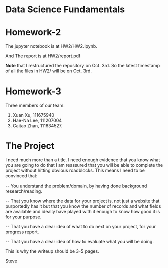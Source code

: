 # Data Science Fundamentals



# **Homework-2**

The jupyter notebook is at HW2/HW2.ipynb. 

And The report is at HW2/report.pdf

**Note** that I restructured the repository on Oct. 3rd. So the latest timestamp of all the files in HW2/ will be on Oct. 3rd.

# **Homework-3**
Three members of our team:

1. Xuan Xu, 111675940
2. Hae-Na Lee, 111207004
3. Caitao Zhan, 111634527.


# **The Project**

I need much more than a title.   I need enough evidence that you know what you are going to do that I am reassured that you will be able to complete the project without hitting obvious roadblocks.    This means I need to be convinced that:
 
-- You understand the problem/domain, by having done background research/reading.
 
-- That you know where the data for your project is, not just a website that purportedly has it but that you know the number of records and what fields are available and ideally have played with it enough to know how good it is for your purpose.
 
-- That you have a clear idea of what to do next on your project, for your progress report.
 
-- That you have a clear idea of how to evaluate what you will be doing.
 
This is why the writeup should be 3-5 pages.
 
Steve

